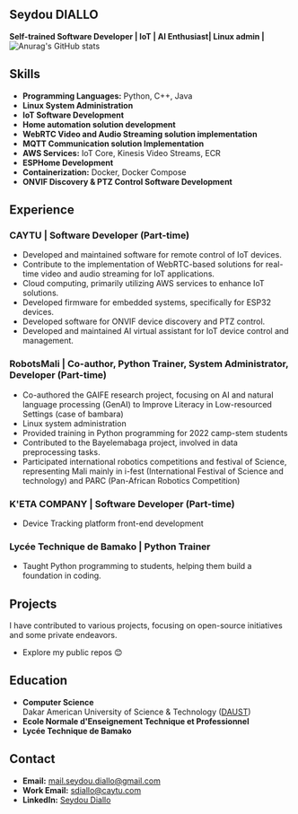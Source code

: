 ## Seydou DIALLO

**Self-trained Software Developer | IoT | AI Enthusiast| Linux admin |**
![Anurag's GitHub stats](https://github-readme-stats.vercel.app/api?username=NickM-27&show_icons=true&theme=transparent&hide=stars)

## Skills

- **Programming Languages:** Python, C++, Java
- **Linux System Administration**
- **IoT Software Development**
- **Home automation solution development**
- **WebRTC Video and Audio Streaming solution implementation**
- **MQTT Communication solution Implementation**
- **AWS Services:** IoT Core, Kinesis Video Streams, ECR
- **ESPHome Development**
- **Containerization:** Docker, Docker Compose
- **ONVIF Discovery & PTZ Control Software Development**


## Experience

### CAYTU | Software Developer (Part-time)
- Developed and maintained software for remote control of IoT devices.
- Contribute to the implementation of WebRTC-based solutions for real-time video and audio streaming for IoT applications.
- Cloud computing, primarily utilizing AWS services to enhance IoT solutions.
- Developed firmware for embedded systems, specifically for ESP32 devices.
- Developed software for ONVIF device discovery and PTZ control.
- Developed and maintained AI virtual assistant for IoT device control and management.

### RobotsMali | Co-author, Python Trainer, System Administrator, Developer (Part-time)
- Co-authored the GAIFE research project, focusing on AI and natural language processing (GenAI) to Improve Literacy in Low-resourced Settings (case of bambara)
- Linux system administration
- Provided training in Python programming for 2022 camp-stem students
- Contributed to the Bayelemabaga project, involved in data preprocessing tasks.
- Participated international robotics competitions and festival of Science, representing Mali mainly in i-fest (International Festival of Science and technology)  and PARC (Pan-African Robotics Competition)

### K'ETA COMPANY | Software Developer (Part-time)
- Device Tracking platform front-end development 

### Lycée Technique de Bamako | Python Trainer
- Taught Python programming to students, helping them build a foundation in coding.

## Projects

I have contributed to various projects, focusing on open-source initiatives and some private endeavors.

- Explore my public repos 😊

## Education

- **Computer Science**  
  Dakar American University of Science & Technology ([DAUST](www.daust.org))
- **Ecole Normale d'Enseignement Technique et Professionnel**
- **Lycée Technique de Bamako**

## Contact

- **Email:** mail.seydou.diallo@gmail.com
- **Work Email:** sdiallo@caytu.com
- **LinkedIn:** [Seydou Diallo](https://www.linkedin.com/in/seydou-diallo-08ab311ba/)
